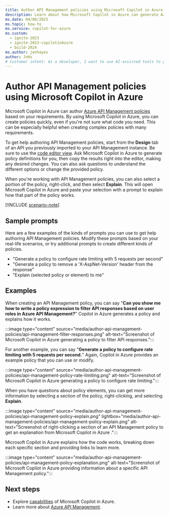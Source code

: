 ```yaml
---
title: Author API Management policies using Microsoft Copilot in Azure
description: Learn about how Microsoft Copilot in Azure can generate Azure API Management policies based on your requirements.
ms.date: 04/08/2025
ms.topic: how-to
ms.service: copilot-for-azure
ms.custom:
  - ignite-2023
  - ignite-2023-copilotinAzure
  - build-2024
ms.author: jenhayes
author: JnHs
# Customer intent: As a developer, I want to use AI-assisted tools to generate and explain API Management policies, so that I can efficiently create complex policies without needing to understand all the underlying code.
---
```


# Author API Management policies using Microsoft Copilot in Azure 

Microsoft Copilot in Azure can author [Azure API Management policies](/azure/api-management/api-management-howto-policies) based on your requirements. By using Microsoft Copilot in Azure, you can create policies quickly, even if you're not sure what code you need. This can be especially helpful when creating complex policies with many requirements.

To get help authoring API Management policies, start from the **Design** tab of an API you previously imported to your API Management instance. Be sure to use the [code editor view](/azure/api-management/set-edit-policies?tabs=editor#configure-policy-in-the-portal). Ask Microsoft Copilot in Azure to generate policy definitions for you, then copy the results right into the editor, making any desired changes. You can also ask questions to understand the different options or change the provided policy.

When you're working with API Management policies, you can also select a portion of the policy, right-click, and then select **Explain**. This will open Microsoft Copilot in Azure and paste your selection with a prompt to explain how that part of the policy works.

[!INCLUDE [scenario-note](includes/scenario-note.md)]

## Sample prompts

Here are a few examples of the kinds of prompts you can use to get help authoring API Management policies. Modify these prompts based on your real-life scenarios, or try additional prompts to create different kinds of policies.

- "Generate a policy to configure rate limiting with 5 requests per second"
- "Generate a policy to remove a 'X-AspNet-Version' header from the response"
- "Explain (selected policy or element) to me"

## Examples

When creating an API Management policy, you can say "**Can you show me how to write a policy expression to filter API responses based on user roles in Azure API Management?**" Copilot in Azure generates a policy and explains how it works.

:::image type="content" source="media/author-api-management-policies/api-management-filter-responses.png" alt-text="Screenshot of Microsoft Copilot in Azure generating a policy to filter API responses.":::

For another example, you can say "**Generate a policy to configure rate limiting with 5 requests per second.**" Again, Copilot in Azure provides an example policy that you can use or modify.

:::image type="content" source="media/author-api-management-policies/api-management-policy-rate-limiting.png" alt-text="Screenshot of Microsoft Copilot in Azure generating a policy to configure rate limiting.":::

When you have questions about policy elements, you can get more information by selecting a section of the policy, right-clicking, and selecting **Explain**.

:::image type="content" source="media/author-api-management-policies/api-management-policy-explain.png" lightbox="media/author-api-management-policies/api-management-policy-explain.png" alt-text="Screenshot of right-clicking a section of an API Management policy to get an explanation from Microsoft Copilot in Azure .":::

Microsoft Copilot in Azure explains how the code works, breaking down each specific section and providing links to learn more.

:::image type="content" source="media/author-api-management-policies/api-management-policy-explanation.png" alt-text="Screenshot of Microsoft Copilot in Azure providing information about a specific API Management policy.":::

## Next steps

- Explore [capabilities](capabilities.md) of Microsoft Copilot in Azure.
- Learn more about [Azure API Management](/azure/api-management/api-management-key-concepts).
